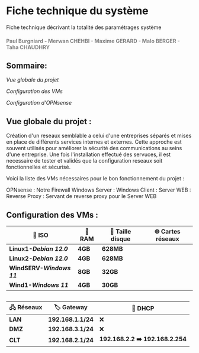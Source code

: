 # Fiche technique du système

Fiche technique décrivant la totalité des paramétrages système
<h4 style="color: gray;">Paul Burgniard - Merwan CHEHBI - Maxime GERARD - Malo BERGER - Taha CHAUDHRY</h4>


## Sommaire:
*Vue globale du projet*

*Configuration des VMs*

*Configuration d'OPNsense*


## Vue globale du projet :
Création d'un reseaux semblable a celui d'une entreprises séparés et mises en place de différents services internes et externes.
Cette approche est souvent utilisés pour améliorer la sécurité des communications au seins d'une entreprise.
Une fois l'installation effectué des servuces, il est necessaire de tester et validés que la configuration reseaux soit fonctionnelles et sécurisé.


Voici la liste des VMs nécessaires pour le bon fonctionnement du projet :

OPNsense : Notre Firewall
Windows Server :
Windows Client :
Server WEB : 
Reverse Proxy : Servant de reverse proxy pour le Server WEB




## Configuration des VMs :

|             🚀 ISO            |             💾 RAM            |             💽 Taille disque   |             🌐 Cartes réseaux            |
|------------------------------- |-------------------------------|----------------------------------------- |------------------------------------------|
|           **Linux1-*Debian 12.0***         |           **4GB**        |           **628MB**                   |                                          |
|           **Linux2-*Debian 12.0***          |           **4GB**        |           **628MB**                   |                                          |
|           **WindSERV-*Windows 11***          |           **8GB**        |           **32GB**                   |                                          |
|           **Wind1-*Windows 11***          |           **4GB**        |           **30GB**                   |                                          |



##


|             🖧 Réseaux            |             🏷️ Gateway            |            📡 DHCP    |   
|------------------------------- |-------------------------------|----------------------------------------- |
|           **LAN**         |           **192.168.1.1/24**        |          ❌             |                                          
|           **DMZ**          |           **192.168.3.1/24**        |          ❌              |                                         
|           **CLT**          |           **192.168.2.1/24**        |           **192.168.2.2 ➡️  192.168.2.254**               |     


